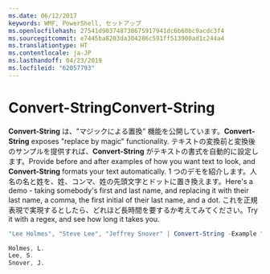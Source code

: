 ```yaml
---
ms.date: 06/12/2017
keywords: WMF, PowerShell, セットアップ
ms.openlocfilehash: 27541d903748738675917941dc6b60bc9acdc3f4
ms.sourcegitcommit: e7445ba8203da304286c591ff513900ad1c244a4
ms.translationtype: HT
ms.contentlocale: ja-JP
ms.lasthandoff: 04/23/2019
ms.locfileid: "62057793"
---
```

# <a name="convert-string"></a><span data-ttu-id="b861a-102">Convert-String</span><span class="sxs-lookup"><span data-stu-id="b861a-102">Convert-String</span></span>
<span data-ttu-id="b861a-103">**Convert-String** は、"マジックによる置換" 機能を公開しています。</span><span class="sxs-lookup"><span data-stu-id="b861a-103">**Convert-String** exposes "replace by magic" functionality.</span></span> <span data-ttu-id="b861a-104">テキストの変換前と変換後のサンプルを提供すれば、**Convert-String** がテキストの書式を自動的に設定します。</span><span class="sxs-lookup"><span data-stu-id="b861a-104">Provide before and after examples of how you want text to look, and **Convert-String** formats your text automatically.</span></span> <span data-ttu-id="b861a-105">1 つのデモを紹介します。人名の名と姓を、姓、コンマ、姓の先頭文字とドットに置き換えます。</span><span class="sxs-lookup"><span data-stu-id="b861a-105">Here's a demo - taking somebody's first and last name, and replacing it with their last name, a comma, the first initial of their last name, and a dot.</span></span> <span data-ttu-id="b861a-106">これを正規表現で実現するとしたら、どれほど長時間を要するか考えてみてください。</span><span class="sxs-lookup"><span data-stu-id="b861a-106">Try it with a regex, and see how long it takes you.</span></span>

```powershell
"Lee Holmes", "Steve Lee", "Jeffrey Snover" | Convert-String -Example "Bill Gates=Gates, B.","John Smith=Smith, J."

Holmes, L.
Lee, S.
Snover, J.
```

